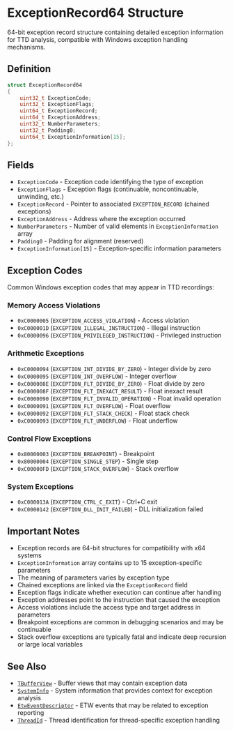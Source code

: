 # ExceptionRecord64 Structure

64-bit exception record structure containing detailed exception information for TTD analysis, compatible with Windows exception handling mechanisms.

## Definition

```cpp
struct ExceptionRecord64 
{
    uint32_t ExceptionCode;
    uint32_t ExceptionFlags;
    uint64_t ExceptionRecord;
    uint64_t ExceptionAddress;
    uint32_t NumberParameters;
    uint32_t Padding0;
    uint64_t ExceptionInformation[15];
};
```

## Fields

- `ExceptionCode` - Exception code identifying the type of exception
- `ExceptionFlags` - Exception flags (continuable, noncontinuable, unwinding, etc.)
- `ExceptionRecord` - Pointer to associated `EXCEPTION_RECORD` (chained exceptions)
- `ExceptionAddress` - Address where the exception occurred
- `NumberParameters` - Number of valid elements in `ExceptionInformation` array
- `Padding0` - Padding for alignment (reserved)
- `ExceptionInformation[15]` - Exception-specific information parameters

## Exception Codes

Common Windows exception codes that may appear in TTD recordings:

### Memory Access Violations
- `0xC0000005` (`EXCEPTION_ACCESS_VIOLATION`) - Access violation
- `0xC000001D` (`EXCEPTION_ILLEGAL_INSTRUCTION`) - Illegal instruction
- `0xC0000096` (`EXCEPTION_PRIVILEGED_INSTRUCTION`) - Privileged instruction

### Arithmetic Exceptions  
- `0xC0000094` (`EXCEPTION_INT_DIVIDE_BY_ZERO`) - Integer divide by zero
- `0xC0000095` (`EXCEPTION_INT_OVERFLOW`) - Integer overflow
- `0xC000008E` (`EXCEPTION_FLT_DIVIDE_BY_ZERO`) - Float divide by zero
- `0xC000008F` (`EXCEPTION_FLT_INEXACT_RESULT`) - Float inexact result
- `0xC0000090` (`EXCEPTION_FLT_INVALID_OPERATION`) - Float invalid operation
- `0xC0000091` (`EXCEPTION_FLT_OVERFLOW`) - Float overflow
- `0xC0000092` (`EXCEPTION_FLT_STACK_CHECK`) - Float stack check
- `0xC0000093` (`EXCEPTION_FLT_UNDERFLOW`) - Float underflow

### Control Flow Exceptions
- `0x80000003` (`EXCEPTION_BREAKPOINT`) - Breakpoint
- `0x80000004` (`EXCEPTION_SINGLE_STEP`) - Single step
- `0xC00000FD` (`EXCEPTION_STACK_OVERFLOW`) - Stack overflow

### System Exceptions
- `0xC000013A` (`EXCEPTION_CTRL_C_EXIT`) - Ctrl+C exit
- `0xC0000142` (`EXCEPTION_DLL_INIT_FAILED`) - DLL initialization failed

## Important Notes

- Exception records are 64-bit structures for compatibility with x64 systems
- `ExceptionInformation` array contains up to 15 exception-specific parameters
- The meaning of parameters varies by exception type
- Chained exceptions are linked via the `ExceptionRecord` field
- Exception flags indicate whether execution can continue after handling
- Exception addresses point to the instruction that caused the exception
- Access violations include the access type and target address in parameters
- Breakpoint exceptions are common in debugging scenarios and may be continuable
- Stack overflow exceptions are typically fatal and indicate deep recursion or large local variables

## See Also

- [`TBufferView`](template-TBufferView.md) - Buffer views that may contain exception data
- [`SystemInfo`](struct-SystemInfo.md) - System information that provides context for exception analysis
- [`EtwEventDescriptor`](struct-EtwEventDescriptor.md) - ETW events that may be related to exception reporting
- [`ThreadId`](enum-ThreadId.md) - Thread identification for thread-specific exception handling
